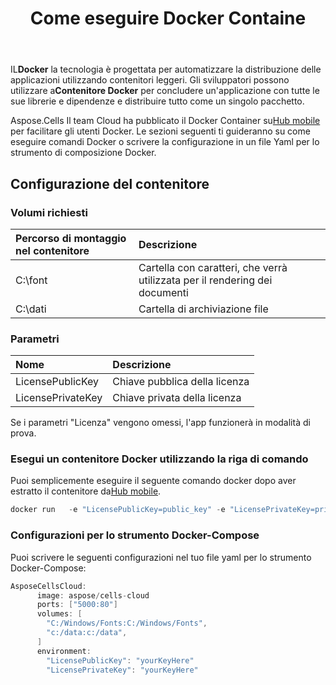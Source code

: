 ﻿---
title: Come eseguire Docker Containe
second_title: Aspose.Cells Cloud Documen
type: docs
url: /it/getting-started/how-to-run-docker-container/
aliases: [/how-to-run-docker-container/]
description: Come eseguire Docker Aspose.Cells Contenitore cloud. Aspose.Cells Cloud supporta Excel per creare, convertire, unire, dividere, proteggere, operare su oggetti interni e così via
weight: 100
---
 IL**Docker** la tecnologia è progettata per automatizzare la distribuzione delle applicazioni utilizzando contenitori leggeri. Gli sviluppatori possono utilizzare a**Contenitore Docker** per concludere un'applicazione con tutte le sue librerie e dipendenze e distribuire tutto come un singolo pacchetto.

 Aspose.Cells Il team Cloud ha pubblicato il Docker Container su[Hub mobile](https://hub.docker.com/r/aspose/cells-cloud) per facilitare gli utenti Docker. Le sezioni seguenti ti guideranno su come eseguire comandi Docker o scrivere la configurazione in un file Yaml per lo strumento di composizione Docker.

## Configurazione del contenitore

### Volumi richiesti

|Percorso di montaggio nel contenitore|Descrizione|
|:- |:- |
|C:\font|Cartella con caratteri, che verrà utilizzata per il rendering dei documenti|
|C:\dati|Cartella di archiviazione file|

### Parametri

|Nome|Descrizione|
|:- |:- |
|LicensePublicKey|Chiave pubblica della licenza|
|LicensePrivateKey|Chiave privata della licenza|


Se i parametri "Licenza" vengono omessi, l'app funzionerà in modalità di prova.


### Esegui un contenitore Docker utilizzando la riga di comando

 Puoi semplicemente eseguire il seguente comando docker dopo aver estratto il contenitore da[Hub mobile](https://href.li/?https://hub.docker.com/r/aspose/cells-cloud).

```JAVA
docker run   -e "LicensePublicKey=public_key" -e "LicensePrivateKey=private_key" -v c:/data:c:/data  -v C:/Windows/Fonts:C:/Windows/Fonts -p 80:5000   aspose/cells-cloud
```

### Configurazioni per lo strumento Docker-Compose

Puoi scrivere le seguenti configurazioni nel tuo file yaml per lo strumento Docker-Compose:

```JAVA
AsposeCellsCloud:
      image: aspose/cells-cloud
      ports: ["5000:80"]
      volumes: [
        "C:/Windows/Fonts:C:/Windows/Fonts",
        "c:/data:c:/data",
      ]
      environment:
        "LicensePublicKey": "yourKeyHere"
        "LicensePrivateKey": "yourKeyHere"
```
